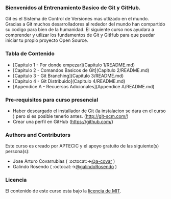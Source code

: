 ### Bienvenidos al Entrenamiento Basico de Git y GitHub.

Git es el Sistema de Control de Versiones mas utlizado en el mundo. Gracias a Git muchos desarrolladores al rededor del mundo han compartido su codigo para bien de la humanidad. El siguiente curso nos ayudara a comprender y utlizar los fundamentos de Git y GitHub para que puedar iniciar tu propio proyecto Open Source. 

### Tabla de Contenido 

* [Capitulo 1 - Por donde empezar](Capitulo 1/README.md)
* [Capitulo 2 - Comandos Basicos de Git](Capitulo 2/README.md)
* [Capitulo 3 - Git Branching](Capitulo 3/README.md)
* [Capitulo 4 - Git Distribuido](Capitulo 4/README.md)
* [Appendice A - Recuersos Adicionales](Appendice A/README.md)

### Pre-requisitos para curso presencial

* Haber descargado el installador de  Git (la instalacion se dara en el curso ) pero si es posible tenerlo antes. (http://git-scm.com/)
* Crear una perfil en GitHub (https://github.com/)

### Authors and Contributors
Este curso es creado por APTECIC y el apoyo gratuito de las siguiente(s) persona(s):
* Jose Arturo Covarrubias ( :octocat:->[@a-covar](https://github.com/a-covar) )
* Galindo Rosendo  ( :octocat:->[@galindoRosendo](https://github.com/galindoRosendo) )

### Licencia 
El contenido de este curso esta bajo la [licencia de MIT](LICENCE.md). 
